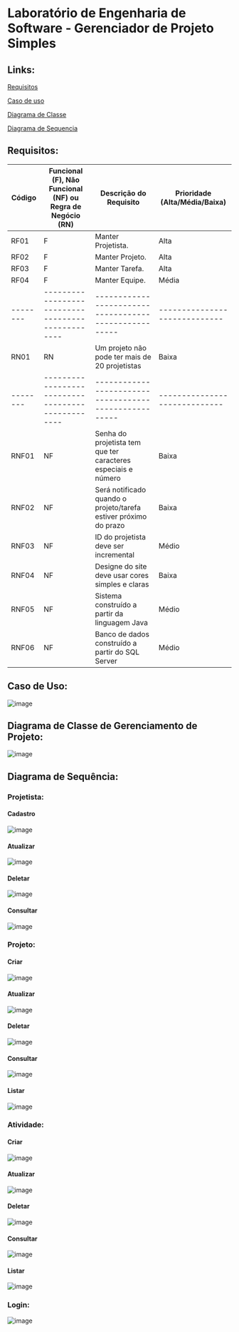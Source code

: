 # Laboratório de Engenharia de Software - Gerenciador de Projeto Simples

## Links:
[Requisitos](#requisitos)

[Caso de uso](#caso-de-uso)

[Diagrama de Classe](#diagrama-de-classe-de-gerenciamento-de-projeto)

[Diagrama de Sequencia](#diagrama-de-sequência)

## Requisitos:
Código	|Funcional (F), Não Funcional (NF) ou Regra de Negócio (RN)	|Descrição do Requisito	|Prioridade (Alta/Média/Baixa)
-|-|-|-
RF01	|F	|Manter Projetista.|	Alta
RF02	|F	|Manter Projeto.	|Alta
RF03	|F	|Manter Tarefa.	|Alta
RF04	|F	|Manter Equipe.	|Média
|--------|-------------------------------------------------|-----------------------------------------------------|-----------------------------
RN01	|RN	|Um projeto não pode ter mais de 20 projetistas	|Baixa
|--------|-------------------------------------------------|-----------------------------------------------------|-----------------------------
RNF01	|NF	|Senha do projetista tem que ter caracteres especiais e número	|Baixa
RNF02	|NF	|Será notificado quando o projeto/tarefa estiver próximo do prazo	|Baixa
RNF03	|NF	|ID do projetista deve ser incremental	|Médio
RNF04	|NF	|Designe do site deve usar cores simples e claras	|Baixa
RNF05	|NF	|Sistema construído a partir da linguagem Java	|Médio
RNF06	|NF	|Banco de dados construído a partir do SQL Server	|Médio

## Caso de Uso:
![image](https://github.com/Aoba-zl/Laboratorio-de-engenharia-de-software-gerenciador-de-projeto/assets/99504777/b8e4e9c6-8af4-4c7b-8241-c61fa87bb9f9)

## Diagrama de Classe de Gerenciamento de Projeto:
![image](https://github.com/Aoba-zl/Laboratorio-de-engenharia-de-software-gerenciador-de-projeto/assets/99504777/ab29a6d8-fe13-4116-a6f5-b4fec5006006)

## Diagrama de Sequência:

### Projetista:
#### Cadastro
![image](https://github.com/Aoba-zl/Laboratorio-de-engenharia-de-software-gerenciador-de-projeto/assets/99504777/bd23d4b0-e131-4935-a197-7a37604b195a)

#### Atualizar
![image](https://github.com/Aoba-zl/Laboratorio-de-engenharia-de-software-gerenciador-de-projeto/assets/99504777/f754e70d-810a-47e9-928d-7c9e591ca200)

#### Deletar
![image](https://github.com/Aoba-zl/Laboratorio-de-engenharia-de-software-gerenciador-de-projeto/assets/99504777/9933787b-1a15-40fb-9e1c-bb27d8b1dcaa)

#### Consultar
![image](https://github.com/Aoba-zl/Laboratorio-de-engenharia-de-software-gerenciador-de-projeto/assets/99504777/e3117828-06fe-4795-bf61-f5810fe3460f)

### Projeto:
#### Criar
![image](https://github.com/Aoba-zl/Laboratorio-de-engenharia-de-software-gerenciador-de-projeto/assets/99504777/e617d657-9b1b-427a-9394-4ed104e760a5)

#### Atualizar
![image](https://github.com/Aoba-zl/Laboratorio-de-engenharia-de-software-gerenciador-de-projeto/assets/99504777/9ec8a688-5e96-4c91-a56c-4dc7ce33610a)

#### Deletar
![image](https://github.com/Aoba-zl/Laboratorio-de-engenharia-de-software-gerenciador-de-projeto/assets/99504777/8cb2fa6a-52bb-4df9-b27b-c9a3e217dafa)

#### Consultar
![image](https://github.com/Aoba-zl/Laboratorio-de-engenharia-de-software-gerenciador-de-projeto/assets/99504777/48229b65-c11b-4b59-9b18-70586ff7adf3)

#### Listar
![image](https://github.com/Aoba-zl/Laboratorio-de-engenharia-de-software-gerenciador-de-projeto/assets/99504777/d9bd5669-470c-450c-9f7d-37fd80627ff8)

### Atividade:
#### Criar
![image](https://github.com/Aoba-zl/Laboratorio-de-engenharia-de-software-gerenciador-de-projeto/assets/99504777/491c68ba-0bfb-4152-9038-944395c1d096)

#### Atualizar
![image](https://github.com/Aoba-zl/Laboratorio-de-engenharia-de-software-gerenciador-de-projeto/assets/99504777/8b5c6cad-0510-4af7-bd09-8ebb44e7503f)

#### Deletar
![image](https://github.com/Aoba-zl/Laboratorio-de-engenharia-de-software-gerenciador-de-projeto/assets/99504777/6b9a300d-dc57-4427-8a5e-a358a7af0751)

#### Consultar
![image](https://github.com/Aoba-zl/Laboratorio-de-engenharia-de-software-gerenciador-de-projeto/assets/99504777/cfb21a7a-a282-414a-b31c-e9292e4b9f6e)

#### Listar
![image](https://github.com/Aoba-zl/Laboratorio-de-engenharia-de-software-gerenciador-de-projeto/assets/99504777/943346d3-edcd-4200-a280-24a6dafa0810)

### Login:
![image](https://github.com/Aoba-zl/Laboratorio-de-engenharia-de-software-gerenciador-de-projeto/assets/99504777/45c7038a-0e2c-48d7-93ef-4f3fc0ab0421)
